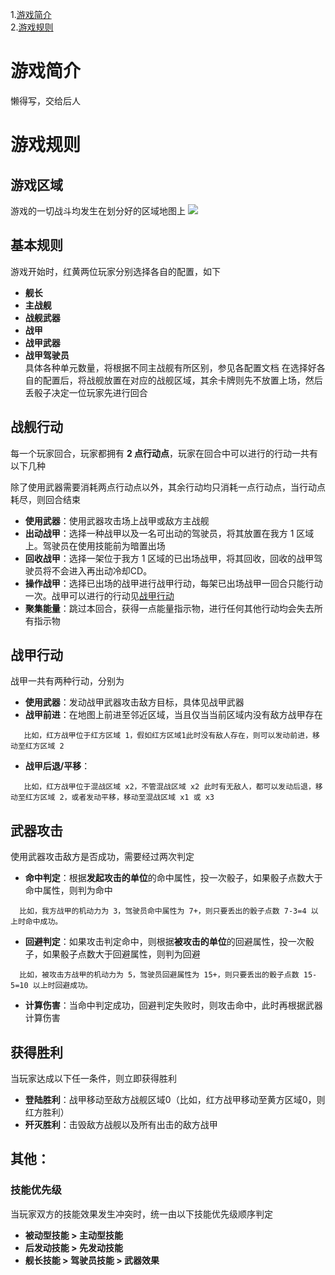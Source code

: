 1.[游戏简介](#游戏简介)   
2.[游戏规则](#游戏规则)
# 游戏简介
懒得写，交给后人      
# 游戏规则
## 游戏区域
游戏的一切战斗均发生在划分好的区域地图上
![](https://github.com/zaxAngus/prototype/raw/master/images/battle_ground_1.0.png )  
## 基本规则
游戏开始时，红黄两位玩家分别选择各自的配置，如下   
- **舰长**  
- **主战舰**  
- **战舰武器**  
- **战甲**  
- **战甲武器**  
- **战甲驾驶员**  
  具体各种单元数量，将根据不同主战舰有所区别，参见各配置文档
在选择好各自的配置后，将战舰放置在对应的战舰区域，其余卡牌则先不放置上场，然后丢骰子决定一位玩家先进行回合

## 战舰行动
每一个玩家回合，玩家都拥有 **2 点行动点**，玩家在回合中可以进行的行动一共有以下几种  
  
除了使用武器需要消耗两点行动点以外，其余行动均只消耗一点行动点，当行动点耗尽，则回合结束
  
- **使用武器**：使用武器攻击场上战甲或敌方主战舰 
- **出动战甲**：选择一种战甲以及一名可出动的驾驶员，将其放置在我方 1 区域上。驾驶员在使用技能前为暗置出场   
- **回收战甲**：选择一架位于我方 1 区域的已出场战甲，将其回收，回收的战甲驾驶员将不会进入再出动冷却CD。  
- **操作战甲**：选择已出场的战甲进行战甲行动，每架已出场战甲一回合只能行动一次。战甲可以进行的行动见[战甲行动](#战甲行动)  
- **聚集能量**：跳过本回合，获得一点能量指示物，进行任何其他行动均会失去所有指示物  

## 战甲行动
战甲一共有两种行动，分别为  
- **使用武器**：发动战甲武器攻击敌方目标，具体见战甲武器  
- **战甲前进**：在地图上前进至邻近区域，当且仅当当前区域内没有敌方战甲存在  
 ```
	比如，红方战甲位于红方区域 1，假如红方区域1此时没有敌人存在，则可以发动前进，移动至红方区域 2
 ```
- **战甲后退/平移**：
 ```
	比如，红方战甲位于混战区域 x2，不管混战区域 x2 此时有无敌人，都可以发动后退，移动至红方区域 2，或者发动平移，移动至混战区域 x1 或 x3
 ```

## 武器攻击
使用武器攻击敌方是否成功，需要经过两次判定  
- **命中判定**：根据**发起攻击的单位**的命中属性，投一次骰子，如果骰子点数大于命中属性，则判为命中 
 ```
   比如，我方战甲的机动力为 3，驾驶员命中属性为 7+，则只要丢出的骰子点数 7-3=4 以上时命中成功。
 ```

- **回避判定**：如果攻击判定命中，则根据**被攻击的单位**的回避属性，投一次骰子，如果骰子点数大于回避属性，则判为回避  
 ```
   比如，被攻击方战甲的机动力为 5，驾驶员回避属性为 15+，则只要丢出的骰子点数 15-5=10 以上时回避成功。
 ```
- **计算伤害**：当命中判定成功，回避判定失败时，则攻击命中，此时再根据武器计算伤害

## 获得胜利
当玩家达成以下任一条件，则立即获得胜利
- **登陆胜利**：战甲移动至敌方战舰区域0（比如，红方战甲移动至黄方区域0，则红方胜利）  
- **歼灭胜利**：击毁敌方战舰以及所有出击的敌方战甲

## 其他：
### 技能优先级
当玩家双方的技能效果发生冲突时，统一由以下技能优先级顺序判定  
- **被动型技能 > 主动型技能**  
- **后发动技能 > 先发动技能**  
- **舰长技能 > 驾驶员技能 > 武器效果**  






